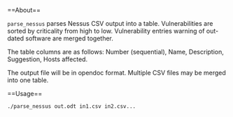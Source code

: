 ==About==

`parse_nessus` parses Nessus CSV output into a table. Vulnerabilities are
sorted by criticality from high to low. Vulnerability entries warning of
out-dated software are merged together.

The table columns are as follows: Number (sequential), Name, Description,
Suggestion, Hosts affected.

The output file will be in opendoc format. Multiple CSV files may be merged
into one table.

==Usage==

    ./parse_nessus out.odt in1.csv in2.csv...
